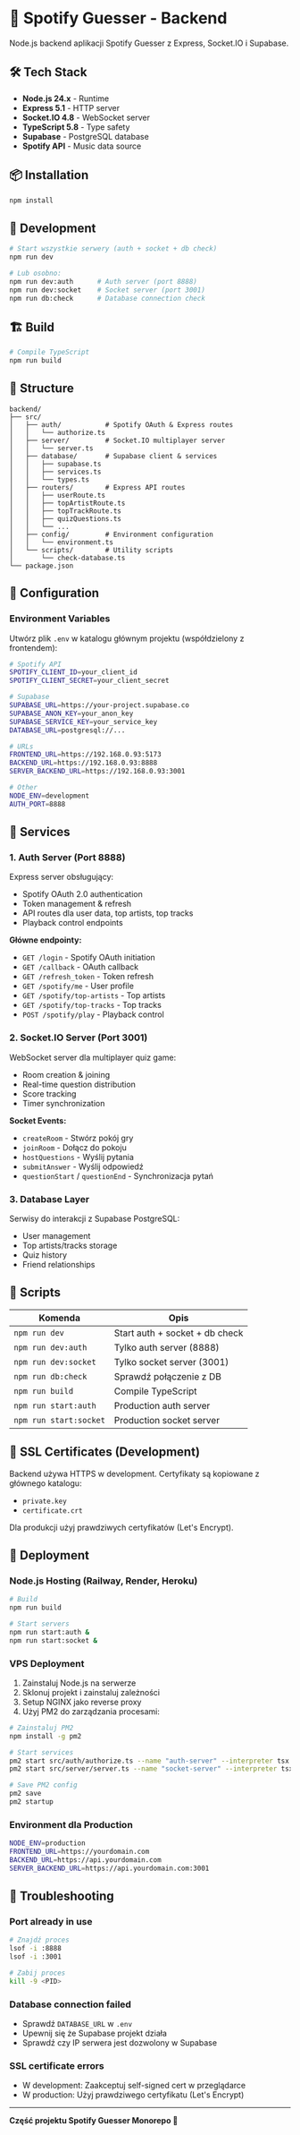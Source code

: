 # 🔧 Spotify Guesser - Backend

Node.js backend aplikacji Spotify Guesser z Express, Socket.IO i Supabase.

## 🛠 Tech Stack

- **Node.js 24.x** - Runtime
- **Express 5.1** - HTTP server
- **Socket.IO 4.8** - WebSocket server
- **TypeScript 5.8** - Type safety
- **Supabase** - PostgreSQL database
- **Spotify API** - Music data source

## 📦 Installation

```bash
npm install
```

## 🚀 Development

```bash
# Start wszystkie serwery (auth + socket + db check)
npm run dev

# Lub osobno:
npm run dev:auth      # Auth server (port 8888)
npm run dev:socket    # Socket server (port 3001)
npm run db:check      # Database connection check
```

## 🏗️ Build

```bash
# Compile TypeScript
npm run build
```

## 📁 Structure

```
backend/
├── src/
│   ├── auth/           # Spotify OAuth & Express routes
│   │   └── authorize.ts
│   ├── server/         # Socket.IO multiplayer server
│   │   └── server.ts
│   ├── database/       # Supabase client & services
│   │   ├── supabase.ts
│   │   ├── services.ts
│   │   └── types.ts
│   ├── routers/        # Express API routes
│   │   ├── userRoute.ts
│   │   ├── topArtistRoute.ts
│   │   ├── topTrackRoute.ts
│   │   ├── quizQuestions.ts
│   │   └── ...
│   ├── config/         # Environment configuration
│   │   └── environment.ts
│   └── scripts/        # Utility scripts
│       └── check-database.ts
└── package.json
```

## 🔧 Configuration

### Environment Variables

Utwórz plik `.env` w katalogu głównym projektu (współdzielony z frontendem):

```bash
# Spotify API
SPOTIFY_CLIENT_ID=your_client_id
SPOTIFY_CLIENT_SECRET=your_client_secret

# Supabase
SUPABASE_URL=https://your-project.supabase.co
SUPABASE_ANON_KEY=your_anon_key
SUPABASE_SERVICE_KEY=your_service_key
DATABASE_URL=postgresql://...

# URLs
FRONTEND_URL=https://192.168.0.93:5173
BACKEND_URL=https://192.168.0.93:8888
SERVER_BACKEND_URL=https://192.168.0.93:3001

# Other
NODE_ENV=development
AUTH_PORT=8888
```

## 🎯 Services

### 1. Auth Server (Port 8888)

Express server obsługujący:
- Spotify OAuth 2.0 authentication
- Token management & refresh
- API routes dla user data, top artists, top tracks
- Playback control endpoints

**Główne endpointy:**
- `GET /login` - Spotify OAuth initiation
- `GET /callback` - OAuth callback
- `GET /refresh_token` - Token refresh
- `GET /spotify/me` - User profile
- `GET /spotify/top-artists` - Top artists
- `GET /spotify/top-tracks` - Top tracks
- `POST /spotify/play` - Playback control

### 2. Socket.IO Server (Port 3001)

WebSocket server dla multiplayer quiz game:
- Room creation & joining
- Real-time question distribution
- Score tracking
- Timer synchronization

**Socket Events:**
- `createRoom` - Stwórz pokój gry
- `joinRoom` - Dołącz do pokoju
- `hostQuestions` - Wyślij pytania
- `submitAnswer` - Wyślij odpowiedź
- `questionStart` / `questionEnd` - Synchronizacja pytań

### 3. Database Layer

Serwisy do interakcji z Supabase PostgreSQL:
- User management
- Top artists/tracks storage
- Quiz history
- Friend relationships

## 📝 Scripts

| Komenda | Opis |
|---------|------|
| `npm run dev` | Start auth + socket + db check |
| `npm run dev:auth` | Tylko auth server (8888) |
| `npm run dev:socket` | Tylko socket server (3001) |
| `npm run db:check` | Sprawdź połączenie z DB |
| `npm run build` | Compile TypeScript |
| `npm run start:auth` | Production auth server |
| `npm run start:socket` | Production socket server |

## 🔐 SSL Certificates (Development)

Backend używa HTTPS w development. Certyfikaty są kopiowane z głównego katalogu:
- `private.key`
- `certificate.crt`

Dla produkcji użyj prawdziwych certyfikatów (Let's Encrypt).

## 🚢 Deployment

### Node.js Hosting (Railway, Render, Heroku)

```bash
# Build
npm run build

# Start servers
npm run start:auth &
npm run start:socket &
```

### VPS Deployment

1. Zainstaluj Node.js na serwerze
2. Sklonuj projekt i zainstaluj zależności
3. Setup NGINX jako reverse proxy
4. Użyj PM2 do zarządzania procesami:

```bash
# Zainstaluj PM2
npm install -g pm2

# Start services
pm2 start src/auth/authorize.ts --name "auth-server" --interpreter tsx
pm2 start src/server/server.ts --name "socket-server" --interpreter tsx

# Save PM2 config
pm2 save
pm2 startup
```

### Environment dla Production

```bash
NODE_ENV=production
FRONTEND_URL=https://yourdomain.com
BACKEND_URL=https://api.yourdomain.com
SERVER_BACKEND_URL=https://api.yourdomain.com:3001
```

## 🐛 Troubleshooting

### Port already in use
```bash
# Znajdź proces
lsof -i :8888
lsof -i :3001

# Zabij proces
kill -9 <PID>
```

### Database connection failed
- Sprawdź `DATABASE_URL` w `.env`
- Upewnij się że Supabase projekt działa
- Sprawdź czy IP serwera jest dozwolony w Supabase

### SSL certificate errors
- W development: Zaakceptuj self-signed cert w przeglądarce
- W production: Użyj prawdziwego certyfikatu (Let's Encrypt)

---

**Część projektu Spotify Guesser Monorepo 🔧**


